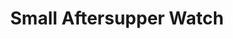---
title: Small Aftersupper Watch
type: docs
prev: sunset/great-sunset
next: midnight/week-midnight
---